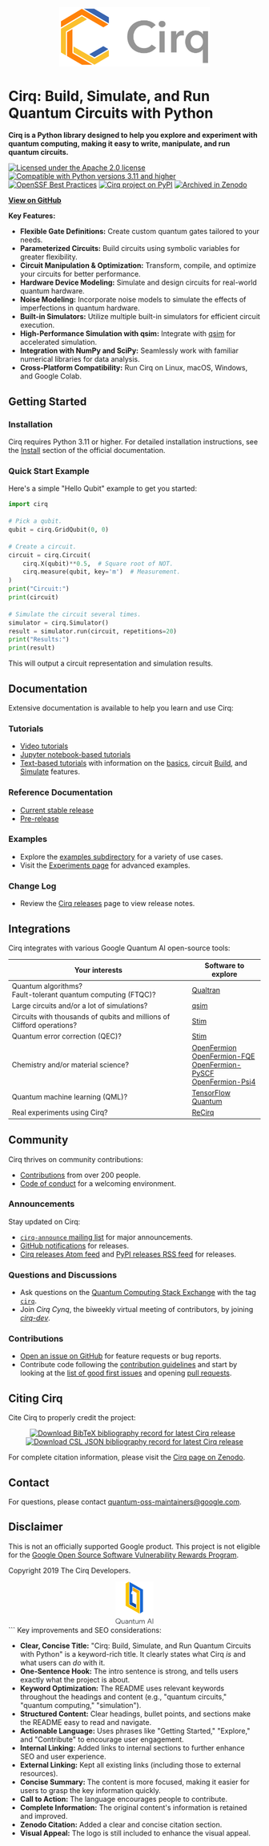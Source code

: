 <div align="center">
  <img width="300px" alt="Cirq logo" src="https://raw.githubusercontent.com/quantumlib/Cirq/refs/heads/main/docs/images/Cirq_logo_color.svg">
</div>

# Cirq: Build, Simulate, and Run Quantum Circuits with Python

**Cirq is a Python library designed to help you explore and experiment with quantum computing, making it easy to write, manipulate, and run quantum circuits.**

[![Licensed under the Apache 2.0 license](https://img.shields.io/badge/License-Apache%202.0-3c60b1.svg?logo=opensourceinitiative&logoColor=white&style=flat-square)](https://github.com/quantumlib/Cirq/blob/main/LICENSE)
[![Compatible with Python versions 3.11 and higher](https://img.shields.io/badge/Python-3.11+-fcbc2c.svg?style=flat-square&logo=python&logoColor=white)](https://www.python.org/downloads/)
[![OpenSSF Best Practices](https://img.shields.io/badge/dynamic/json?label=OpenSSF&logo=springsecurity&logoColor=white&style=flat-square&colorA=gray&colorB=d56420&suffix=%25&query=$.badge_percentage_0&uri=https://bestpractices.coreinfrastructure.org/projects/10063.json)](https://www.bestpractices.dev/projects/10063)
[![Cirq project on PyPI](https://img.shields.io/pypi/v/cirq.svg?logo=python&logoColor=white&label=PyPI&style=flat-square&color=fcbc2c)](https://pypi.org/project/cirq)
[![Archived in Zenodo](https://img.shields.io/badge/10.5281%2Fzenodo.4062499-gray.svg?label=DOI&logo=doi&logoColor=white&style=flat-square&colorA=gray&colorB=3c60b1)](https://doi.org/10.5281/zenodo.4062499)

[**View on GitHub**](https://github.com/quantumlib/Cirq)

**Key Features:**

*   **Flexible Gate Definitions:** Create custom quantum gates tailored to your needs.
*   **Parameterized Circuits:** Build circuits using symbolic variables for greater flexibility.
*   **Circuit Manipulation & Optimization:** Transform, compile, and optimize your circuits for better performance.
*   **Hardware Device Modeling:** Simulate and design circuits for real-world quantum hardware.
*   **Noise Modeling:** Incorporate noise models to simulate the effects of imperfections in quantum hardware.
*   **Built-in Simulators:** Utilize multiple built-in simulators for efficient circuit execution.
*   **High-Performance Simulation with qsim:** Integrate with [qsim](https://github.com/quantumlib/qsim) for accelerated simulation.
*   **Integration with NumPy and SciPy:** Seamlessly work with familiar numerical libraries for data analysis.
*   **Cross-Platform Compatibility:** Run Cirq on Linux, macOS, Windows, and Google Colab.

## Getting Started

### Installation

Cirq requires Python 3.11 or higher.  For detailed installation instructions, see the [Install](https://quantumai.google/cirq/start/install) section of the official documentation.

### Quick Start Example

Here's a simple "Hello Qubit" example to get you started:

```python
import cirq

# Pick a qubit.
qubit = cirq.GridQubit(0, 0)

# Create a circuit.
circuit = cirq.Circuit(
    cirq.X(qubit)**0.5,  # Square root of NOT.
    cirq.measure(qubit, key='m')  # Measurement.
)
print("Circuit:")
print(circuit)

# Simulate the circuit several times.
simulator = cirq.Simulator()
result = simulator.run(circuit, repetitions=20)
print("Results:")
print(result)
```

This will output a circuit representation and simulation results.

## Documentation

Extensive documentation is available to help you learn and use Cirq:

### Tutorials

*   [Video tutorials](https://www.youtube.com/playlist?list=PLpO2pyKisOjLVt_tDJ2K6ZTapZtHXPLB4)
*   [Jupyter notebook-based tutorials](https://colab.research.google.com/github/quantumlib/Cirq)
*   [Text-based tutorials](https://quantumai.google/cirq) with information on the [basics](https://quantumai.google/cirq/start/basics), circuit [Build](https://quantumai.google/cirq/build), and [Simulate](https://quantumai.google/cirq/simula) features.

### Reference Documentation

*   [Current stable release](https://quantumai.google/reference/python/cirq/all_symbols)
*   [Pre-release](https://quantumai.google/reference/python/cirq/all_symbols?version=nightly)

### Examples

*   Explore the [examples subdirectory](./examples/) for a variety of use cases.
*   Visit the [Experiments page](https://quantumai.google/cirq/experiments/) for advanced examples.

### Change Log

*   Review the [Cirq releases](https://github.com/quantumlib/cirq/releases) page to view release notes.

## Integrations

Cirq integrates with various Google Quantum AI open-source tools:

<div align="center">

| Your interests                                  | Software to explore  |
|-------------------------------------------------|----------------------|
| Quantum algorithms?<br>Fault-tolerant quantum computing (FTQC)? | [Qualtran] |
| Large circuits and/or a lot of simulations?     | [qsim] |
| Circuits with thousands of qubits and millions of Clifford operations? | [Stim] |
| Quantum error correction (QEC)?                 | [Stim] |
| Chemistry and/or material science?              | [OpenFermion]<br>[OpenFermion-FQE]<br>[OpenFermion-PySCF]<br>[OpenFermion-Psi4] |
| Quantum machine learning (QML)?                 | [TensorFlow Quantum] |
| Real experiments using Cirq?                    | [ReCirq] |

</div>

[Qualtran]: https://github.com/quantumlib/qualtran
[qsim]: https://github.com/quantumlib/qsim
[Stim]: https://github.com/quantumlib/stim
[OpenFermion]: https://github.com/quantumlib/openfermion
[OpenFermion-FQE]: https://github.com/quantumlib/OpenFermion-FQE
[OpenFermion-PySCF]: https://github.com/quantumlib/OpenFermion-PySCF
[OpenFermion-Psi4]: https://github.com/quantumlib/OpenFermion-Psi4
[TensorFlow Quantum]: https://github.com/tensorflow/quantum
[ReCirq]: https://github.com/quantumlib/ReCirq

## Community

Cirq thrives on community contributions:

*   [Contributions](https://github.com/quantumlib/Cirq/graphs/contributors) from over 200 people.
*   [Code of conduct](https://github.com/quantumlib/cirq/blob/main/CODE_OF_CONDUCT.md) for a welcoming environment.

### Announcements

Stay updated on Cirq:

*   [`cirq-announce` mailing list](https://groups.google.com/forum/#!forum/cirq-announce) for major announcements.
*   [GitHub notifications](https://docs.github.com/github/managing-subscriptions-and-notifications-on-github/configuring-notifications) for releases.
*   [Cirq releases Atom feed](https://github.com/quantumlib/Cirq/releases.atom) and [PyPI releases RSS feed](https://pypi.org/rss/project/cirq/releases.xml) for releases.

### Questions and Discussions

*   Ask questions on the [Quantum Computing Stack Exchange](https://quantumcomputing.stackexchange.com) with the tag [`cirq`](https://quantumcomputing.stackexchange.com/questions/tagged/cirq).
*   Join _Cirq Cynq_, the biweekly virtual meeting of contributors, by joining [_cirq-dev_](https://groups.google.com/forum/#!forum/cirq-dev).

### Contributions

*   [Open an issue on GitHub](https://github.com/quantumlib/Cirq/issues/new/choose) for feature requests or bug reports.
*   Contribute code following the [contribution guidelines](https://github.com/quantumlib/cirq/blob/main/CONTRIBUTING.md) and start by looking at the [list of good first issues](https://github.com/quantumlib/Cirq/contribute) and opening [pull requests](https://help.github.com/articles/about-pull-requests).

## Citing Cirq

Cite Cirq to properly credit the project:

<div align="center">

[![Download BibTeX bibliography record for latest Cirq release](https://img.shields.io/badge/Download%20record-e0e0e0.svg?style=flat-square&logo=LaTeX&label=BibTeX&labelColor=106f6e)](https://citation.doi.org/format?doi=10.5281/zenodo.4062499&style=bibtex)&nbsp;&nbsp;
[![Download CSL JSON bibliography record for latest Cirq release](https://img.shields.io/badge/Download%20record-e0e0e0.svg?style=flat-square&label=CSL&labelColor=2d98e0&logo=json)](https://citation.doi.org/metadata?doi=10.5281/zenodo.4062499)

</div>

For complete citation information, please visit the [Cirq page on Zenodo](https://doi.org/10.5281/zenodo.4062499).

## Contact

For questions, please contact quantum-oss-maintainers@google.com.

## Disclaimer

This is not an officially supported Google product. This project is not eligible for the [Google Open Source Software Vulnerability Rewards Program](https://bughunters.google.com/open-source-security).

Copyright 2019 The Cirq Developers.

<div align="center">
  <a href="https://quantumai.google">
    <img width="15%" alt="Google Quantum AI"
         src="https://raw.githubusercontent.com/quantumlib/Cirq/refs/heads/main/docs/images/quantum-ai-vertical.svg">
  </a>
</div>
```
Key improvements and SEO considerations:

*   **Clear, Concise Title:** "Cirq: Build, Simulate, and Run Quantum Circuits with Python" is a keyword-rich title.  It clearly states what Cirq *is* and what users can *do* with it.
*   **One-Sentence Hook:**  The intro sentence is strong, and tells users exactly what the project is about.
*   **Keyword Optimization:** The README uses relevant keywords throughout the headings and content (e.g., "quantum circuits," "quantum computing," "simulation").
*   **Structured Content:**  Clear headings, bullet points, and sections make the README easy to read and navigate.
*   **Actionable Language:** Uses phrases like "Getting Started," "Explore," and "Contribute" to encourage user engagement.
*   **Internal Linking:** Added links to internal sections to further enhance SEO and user experience.
*   **External Linking:** Kept all existing links (including those to external resources).
*   **Concise Summary:**  The content is more focused, making it easier for users to grasp the key information quickly.
*   **Call to Action:** The language encourages people to contribute.
*   **Complete Information:**  The original content's information is retained and improved.
*   **Zenodo Citation:** Added a clear and concise citation section.
*   **Visual Appeal:** The logo is still included to enhance the visual appeal.